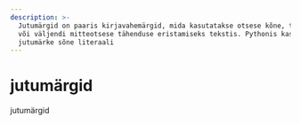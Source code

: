 ```yaml
---
description: >-
  Jutumärgid on paaris kirjavahemärgid, mida kasutatakse otsese kõne, tsitaadi
  või väljendi mitteotsese tähenduse eristamiseks tekstis. Pythonis kasutatakse
  jutumärke sõne literaali
---
```


# jutumärgid

jutumärgid

